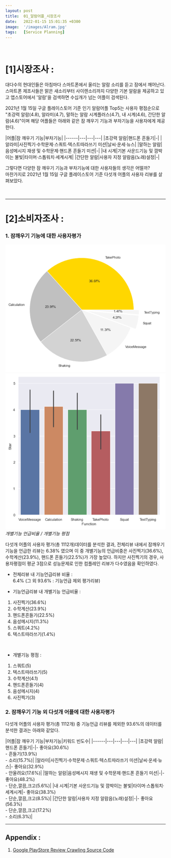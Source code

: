 ```yaml
---
layout: post
title:  01_알람어플_시장조사
date:   2022-01-15 15:01:35 +0300
image:  '/images/Alram.jpg'
tags:   [Service Planning]
---
```

<br/>

# [1]시장조사 : <br/>
대다수의 현대인들은 아침마다 스마트폰에서 울리는 알람 소리를 듣고 잠에서 깨어난다. <br/>
스마트폰 제조사들은 맑은 새소리부터 사이렌소리까지 다양한 기본 알람을 제공하고 있고 앱스토어에서 '알람'을 검색하면 수십개가 넘는 어플이 검색된다. <br/>

2021년 1월 15일 구글 플레이스토어 기준 인기 알람어플 Top5는 사용자 평점순으로 "초강력 알람(4.8), 알라미(4.7), 말하는 알람 시계플러스(4.7), 내 시계(4.6), 간단한 알람(4.6)"이며 해당 어플들은 아래와 같은 잠 깨우기 기능과 부차기능을 사용자에게 제공한다.<br/>


|어플|잠 깨우기 기능|부차기능|
|------|---|---|---|
|초강력 알람|핸드폰 흔들기|-|
|알라미|사진찍기·수학문제·스쿼트·텍스트따라쓰기 미션|날씨·운세·뉴스|
|말하는 알람|음성메시지 재생 및 수학문제·핸드폰 흔들기 미션|-|
|내 시계|기본 사운드기능 및 깜박이는 불빛|타이머·스톱워치·세계시계|
|간단한 알람|사용자 지정 알람음(노래)설정|-|


그렇다면 다양한 잠 깨우기 기능과 부차기능에 대한 사용자들의 생각은 어떨까?<br/>
마찬가지로 2021년 1월 15일 구글 플레이스토어 기준 다섯개 어플의 사용자 리뷰를 살펴보았다.<br/><br/><br/>

___
 
# [2]소비자조사 : <br/>

### 1. 잠깨우기 기능에 대한 사용자평가<br/>

<div class="gallery-box">
  <div class="gallery">
    <img src="/images/Posting/AlramApp/02.png" alt="Project">
    <img src="/images/Posting/AlramApp/01.png" alt="Project">
  </div>
  <em>개별기능 언급비율 / 개별기능 평점</em>
</div>

다섯개 어플의 사용자 평가(총 1112개)데이터를 분석한 결과,
전체리뷰 내에서 잠깨우기 기능을 언급한 리뷰는 6.38% 였으며 이 중 개별기능의 언급비중은 사진찍기(36.6%), 수학계산(23.9%), 핸드폰 흔들기(22.5%)가 가장 높았다. 하지만 사진찍기의 경우, 사용자평점이 평균 3점으로 성능문제로 인한 컴플레인 리뷰가 다수였음을 확인하였다.

* 전체리뷰 내 기능언급리뷰 비율 : <br/>
6.4% (그 외 93.6% : 기능언급 제외 평가리뷰)<br/>

* 기능언급리뷰 내 개별기능 언급비율 : <br/>
1. 사진찍기(36.6%)<br/>
2. 수학계산(23.9%)<br/>
3. 핸드폰흔들기(22.5%)<br/>
4. 음성메시지(11.3%)<br/>
5. 스쿼트(4.2%)<br/>
6. 텍스트따라쓰기(1.4%) <br/>
<br/>

* 개별기능 평점 : <br/>
1. 스쿼트(5)<br/>
2. 텍스트따라쓰기(5)<br/>
3. 수학계산(4.1)<br/>
4. 핸드폰흔들기(4)<br/>
5. 음성메시지(4)<br/>
6. 사진찍기(3)<br/>


### 2. 잠깨우기 기능 외 다섯개 어플에 대한 사용자평가<br/>
다섯개 어플의 사용자 평가(총 1112개) 중 기능언급 리뷰를 제외한 93.6%의 데이터를 분석한 결과는 아래와 같았다.

|어플|잠 깨우기 기능|부차기능|키워드 빈도수|
|------|---|---|---|---|
|초강력 알람|핸드폰 흔들기|-|- 좋아요(30.6%)<br/>- 흔들기(13.9%)<br/> - 소리(15.7%)|
|알라미|사진찍기·수학문제·스쿼트·텍스트따라쓰기 미션|날씨·운세·뉴스|- 좋아요(32.9%)<br/>- 안울려요(17.6%)|
|말하는 알람|음성메시지 재생 및 수학문제·핸드폰 흔들기 미션|-|- 좋아요(48.2%)<br/>- 단순,깔끔,크고(5.6%)|
|내 시계|기본 사운드기능 및 깜박이는 불빛|타이머·스톱워치·세계시계|- 좋아요(38.3%)<br/>- 단순,깔끔,크고(8.5%)|
|간단한 알람|사용자 지정 알람음(노래)설정|-|- 좋아요(56.3%)<br/>- 단순,깔끔,크고(17.2%)<br/>- 소리(6.3%)|


<!--사진찍기, 수학계산, 핸드폰 흔들기의 언급비중이 가장 높은데, 이 중 사진찍기는 평점이 4점 이하니까 제외 즉 수학계산과 핸드폰 흔들기가 가장 좋다는 것 (일단 이거 relicate)

기능언급 제외 나머지 90%이상의 데이터에서 Needs뽑아내기
사용자들은 ~~하다 라고 정의(어떤 기능을 좋아하고, 어떤 ~를 좋아한다)

따라서 일단 replicate하고 추가기능도 제공하는 어플을 만들거임

그리고 그 다음 포스팅에서 서비스 설계도그리고
그 다음 포스팅에서는 UI UX논문다루고
그 다음 포스팅에서는 UI UX Design 올리고
그 다음에 개발ㄴ!-->

___

## Appendix : <br/>
1. [Google PlayStore Review Crawling Source Code](https://hongdaye71.github.io/blog/crawling)

